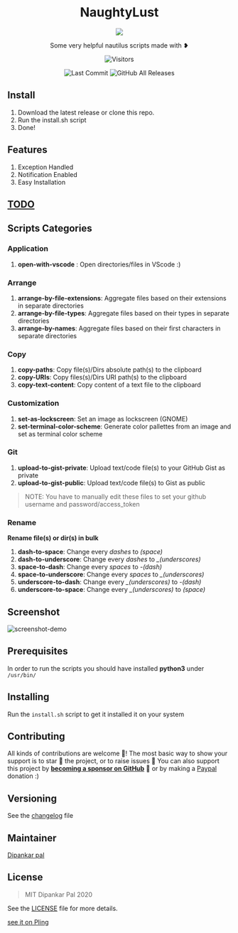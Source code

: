 <div align=center>
<p align=center>
<h1 align=center> NaughtyLust </h2>
</p>
<p align=center>
<img align=center src="./naughtylust.png">
</p>
<p align=center>Some very helpful nautilus scripts made with &#x2765;</p>
<p align=center>
  
  <img align=center  src="https://visitor-badge.laobi.icu/badge?page_id=deep5050.NaughtyLust" alt="Visitors">
  <p align=center>
  <img alt="Last Commit" src="https://img.shields.io/github/last-commit/deep5050/NaughtyLust?style=for-the-badge"></img>    
  <img alt="GitHub All Releases" src="https://img.shields.io/github/downloads/deep5050/NaughtyLust/total?style=for-the-badge">
</p>

</p>

</div>


## Install

1. Download the latest release or clone this repo.
2. Run the install.sh script
3. Done!

## Features

1. Exception Handled
2. Notification Enabled
3. Easy Installation

## [TODO](https://github.com/deep5050/NaughtyLust/projects/1#column-10731729)

## Scripts Categories
### Application
1. **open-with-vscode** : Open directories/files in VScode :)

### Arrange
1. **arrange-by-file-extensions**: Aggregate files based on their extensions in separate directories
2. **arrange-by-file-types**: Aggregate files based on their types in separate directories
3. **arrange-by-names**: Aggregate files based on their first characters in separate directories

### Copy
1. **copy-paths**: Copy file(s)/Dirs absolute path(s) to the clipboard
2. **copy-URIs**: Copy files(s)/Dirs URI path(s) to the clipboard
3. **copy-text-content**: Copy content of a text file to the clipboard

### Customization
1. **set-as-lockscreen**: Set an image as lockscreen (GNOME)
2. **set-terminal-color-scheme**: Generate color pallettes from an image and set as terminal color scheme

### Git
1. **upload-to-gist-private**: Upload text/code file(s) to your GitHub Gist as private
2. **upload-to-gist-public**: Upload text/code file(s) to Gist as public

> NOTE: You have to manually edit these files to set your github username and password/access_token 

### Rename
**Rename file(s) or dir(s) in bulk**

1. **dash-to-space**: Change every *dashes* to *(space)*
2. **dash-to-underscore**: Change every *dashes* to *_(underscores)*
3. **space-to-dash**: Change every *spaces* to *-(dash)*
4. **space-to-underscore**: Change every *spaces* to *_(underscores)*
5. **underscore-to-dash**: Change every *_(underscores)* to *-(dash)*
6. **underscore-to-space**: Change every *_(underscores)*  to *(space)*


## Screenshot
![screenshot-demo](./demo.png)

## Prerequisites
In order to run the scripts you should have installed **python3** under `/usr/bin/`


## Installing
Run the `install.sh` script to get it installed it on your system

## Contributing

All kinds of contributions are welcome :raised_hands:! The most basic way to show your support is to star :star2: the project, or to raise issues :speech_balloon: You can also support this project by [**becoming a sponsor on GitHub**](https://github.com/sponsors/deep5050) :clap: or by making a [Paypal](https://paypal.me/deep5050) donation :)


## Versioning
See the [changelog](CHANGELOG.md) file


## Maintainer
[Dipankar pal](@deep5050)


## License
>MIT Dipankar Pal 2020

See the [LICENSE](LICENSE) file for more details.

[see it on Pling](https://www.pling.com/p/1419682/)




